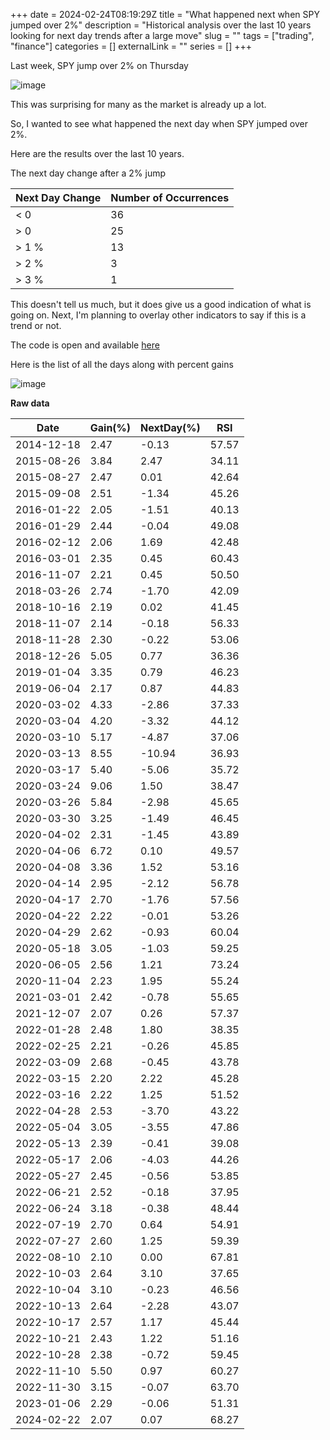 +++
date = 2024-02-24T08:19:29Z
title = "What happened next when SPY jumped over 2%"
description = "Historical analysis over the last 10 years looking for next day trends after a large move"
slug = ""
tags = ["trading", "finance"]
categories = []
externalLink = ""
series = []
+++

Last week, SPY jump over 2% on Thursday

![image](/images/2024/02/24/1708762923.png)

This was surprising for many as the market is already up a lot.

So, I wanted to see what happened the next day when SPY jumped over 2%.

Here are the results over the last 10 years.

The next day change after a 2% jump

| Next Day Change | Number of Occurrences |
|-----------------|-----------------------|
| < 0             | 36                    |
| > 0             | 25                    |
| > 1 %           | 13                    |
| > 2 %           | 3                     |
| > 3 %           | 1                     |

This doesn't tell us much, but it does give us a good indication of what is going on.
Next, I'm planning to overlay other indicators to say if this is a trend or not.

The code is open and available [here](https://github.com/namuan/trading-utils/blob/main/stock-pct-change.py)

Here is the list of all the days along with percent gains

![image](/images/2024/02/24/1708772343.png)

**Raw data**

| Date       | Gain(%) | NextDay(%) | RSI   |
|------------|---------|------------|-------|
| 2014-12-18 | 2.47    | -0.13      | 57.57 |
| 2015-08-26 | 3.84    | 2.47       | 34.11 |
| 2015-08-27 | 2.47    | 0.01       | 42.64 |
| 2015-09-08 | 2.51    | -1.34      | 45.26 |
| 2016-01-22 | 2.05    | -1.51      | 40.13 |
| 2016-01-29 | 2.44    | -0.04      | 49.08 |
| 2016-02-12 | 2.06    | 1.69       | 42.48 |
| 2016-03-01 | 2.35    | 0.45       | 60.43 |
| 2016-11-07 | 2.21    | 0.45       | 50.50 |
| 2018-03-26 | 2.74    | -1.70      | 42.09 |
| 2018-10-16 | 2.19    | 0.02       | 41.45 |
| 2018-11-07 | 2.14    | -0.18      | 56.33 |
| 2018-11-28 | 2.30    | -0.22      | 53.06 |
| 2018-12-26 | 5.05    | 0.77       | 36.36 |
| 2019-01-04 | 3.35    | 0.79       | 46.23 |
| 2019-06-04 | 2.17    | 0.87       | 44.83 |
| 2020-03-02 | 4.33    | -2.86      | 37.33 |
| 2020-03-04 | 4.20    | -3.32      | 44.12 |
| 2020-03-10 | 5.17    | -4.87      | 37.06 |
| 2020-03-13 | 8.55    | -10.94     | 36.93 |
| 2020-03-17 | 5.40    | -5.06      | 35.72 |
| 2020-03-24 | 9.06    | 1.50       | 38.47 |
| 2020-03-26 | 5.84    | -2.98      | 45.65 |
| 2020-03-30 | 3.25    | -1.49      | 46.45 |
| 2020-04-02 | 2.31    | -1.45      | 43.89 |
| 2020-04-06 | 6.72    | 0.10       | 49.57 |
| 2020-04-08 | 3.36    | 1.52       | 53.16 |
| 2020-04-14 | 2.95    | -2.12      | 56.78 |
| 2020-04-17 | 2.70    | -1.76      | 57.56 |
| 2020-04-22 | 2.22    | -0.01      | 53.26 |
| 2020-04-29 | 2.62    | -0.93      | 60.04 |
| 2020-05-18 | 3.05    | -1.03      | 59.25 |
| 2020-06-05 | 2.56    | 1.21       | 73.24 |
| 2020-11-04 | 2.23    | 1.95       | 55.24 |
| 2021-03-01 | 2.42    | -0.78      | 55.65 |
| 2021-12-07 | 2.07    | 0.26       | 57.37 |
| 2022-01-28 | 2.48    | 1.80       | 38.35 |
| 2022-02-25 | 2.21    | -0.26      | 45.85 |
| 2022-03-09 | 2.68    | -0.45      | 43.78 |
| 2022-03-15 | 2.20    | 2.22       | 45.28 |
| 2022-03-16 | 2.22    | 1.25       | 51.52 |
| 2022-04-28 | 2.53    | -3.70      | 43.22 |
| 2022-05-04 | 3.05    | -3.55      | 47.86 |
| 2022-05-13 | 2.39    | -0.41      | 39.08 |
| 2022-05-17 | 2.06    | -4.03      | 44.26 |
| 2022-05-27 | 2.45    | -0.56      | 53.85 |
| 2022-06-21 | 2.52    | -0.18      | 37.95 |
| 2022-06-24 | 3.18    | -0.38      | 48.44 |
| 2022-07-19 | 2.70    | 0.64       | 54.91 |
| 2022-07-27 | 2.60    | 1.25       | 59.39 |
| 2022-08-10 | 2.10    | 0.00       | 67.81 |
| 2022-10-03 | 2.64    | 3.10       | 37.65 |
| 2022-10-04 | 3.10    | -0.23      | 46.56 |
| 2022-10-13 | 2.64    | -2.28      | 43.07 |
| 2022-10-17 | 2.57    | 1.17       | 45.44 |
| 2022-10-21 | 2.43    | 1.22       | 51.16 |
| 2022-10-28 | 2.38    | -0.72      | 59.45 |
| 2022-11-10 | 5.50    | 0.97       | 60.27 |
| 2022-11-30 | 3.15    | -0.07      | 63.70 |
| 2023-01-06 | 2.29    | -0.06      | 51.31 |
| 2024-02-22 | 2.07    | 0.07       | 68.27 |
